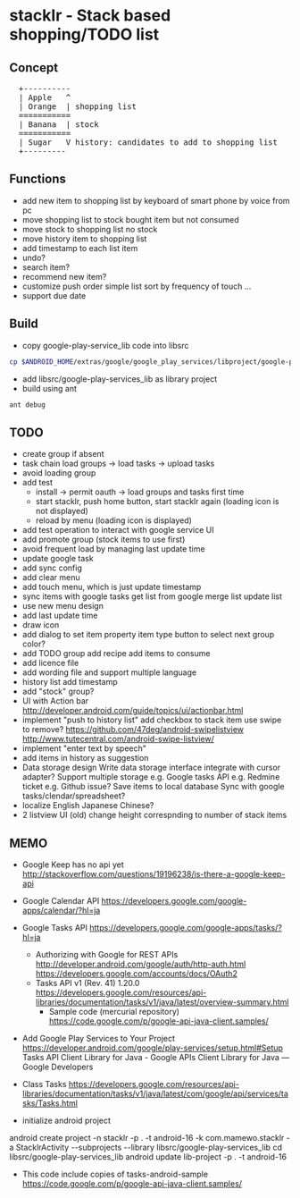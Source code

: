 stacklr - Stack based shopping/TODO list
========================================
Concept
-------
<pre>
  +----------
  | Apple   ^
  | Orange  | shopping list
  =========== 
  | Banana  | stock
  ===========
  | Sugar   V history: candidates to add to shopping list 
  +---------
</pre>

Functions
---------
* add new item to shopping list
   by keyboard of smart phone
   by voice
   from pc
* move shopping list to stock
   bought item but not consumed
* move stock to shopping list
   no stock
* move history item to shopping list
* add timestamp to each list item
* undo?
* search item?
* recommend new item?
* customize push order
    simple list
    sort by frequency of touch
    ...
* support due date

Build
-----
* copy google-play-service_lib code into libsrc
```bash
cp $ANDROID_HOME/extras/google/google_play_services/libproject/google-play-services_lib libsrc/
```
* add libsrc/google-play-services_lib as library project
* build using ant
```bash
ant debug
```

TODO
-----
* create group if absent
* task chain
   load groups -> load tasks -> upload tasks
* avoid loading group
* add test
   * install -> permit oauth -> load groups and tasks first time
   * start stacklr, push home button, start stacklr again (loading icon is not displayed)
   * reload by menu (loading icon is displayed)
* add test operation to interact with google service UI
* add promote group (stock items to use first)
* avoid frequent load by managing last update time
* update google task
* add sync config
* add clear menu
* add touch menu, which is just update timestamp
* sync items with google tasks
   get list from google
   merge list
   update list
* use new menu design
* add last update time
* draw icon
* add dialog to set item property
   item type
   button to select next group
   color?
* add TODO group
   add recipe
   add items to consume
* add licence file
* add wording file and support multiple language
* history list
  add timestamp
* add "stock" group?
* UI with Action bar
  http://developer.android.com/guide/topics/ui/actionbar.html
* implement "push to history list"
    add checkbox to stack item
    use swipe to remove?
      https://github.com/47deg/android-swipelistview
      http://www.tutecentral.com/android-swipe-listview/
* implement "enter text by speech"
* add items in history as suggestion
* Data storage design
  Write data storage interface
    integrate with cursor adapter?
  Support multiple storage
    e.g. Google tasks API
    e.g. Redmine ticket
    e.g. Github issue?
  Save items to local database
  Sync with google tasks/clendar/spreadsheet?
* localize
   English
   Japanese
   Chinese?
* 2 listview UI (old)
  change height correspnding to number of stack items

MEMO
----
* Google Keep has no api yet
  http://stackoverflow.com/questions/19196238/is-there-a-google-keep-api
* Google Calendar API
  https://developers.google.com/google-apps/calendar/?hl=ja
* Google Tasks API
  https://developers.google.com/google-apps/tasks/?hl=ja
  - Authorizing with Google for REST APIs
    http://developer.android.com/google/auth/http-auth.html
  https://developers.google.com/accounts/docs/OAuth2
  - Tasks API v1 (Rev. 41) 1.20.0
    https://developers.google.com/resources/api-libraries/documentation/tasks/v1/java/latest/overview-summary.html
    - Sample code (mercurial repository)
      https://code.google.com/p/google-api-java-client.samples/

* Add Google Play Services to Your Project
  https://developer.android.com/google/play-services/setup.html#Setup
Tasks API Client Library for Java - Google APIs Client Library for Java — Google Developers
* Class Tasks
https://developers.google.com/resources/api-libraries/documentation/tasks/v1/java/latest/com/google/api/services/tasks/Tasks.html

* initialize android project

android create project -n stacklr -p . -t android-16 -k com.mamewo.stacklr -a StacklrActivity --subprojects --library libsrc/google-play-services_lib
cd libsrc/google-play-services_lib
android update lib-project -p . -t android-16
* This code include copies of tasks-android-sample
    https://code.google.com/p/google-api-java-client.samples/